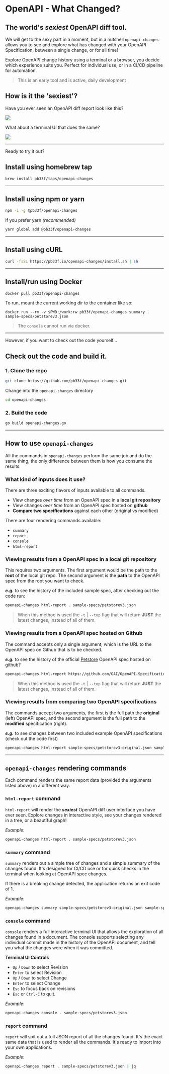 # OpenAPI - What Changed?

## The world's **_sexiest_** OpenAPI diff tool.

We will get to the sexy part in a moment, but in a nutshell `openapi-changes` allows you 
to see and explore what has changed with your OpenAPI Specification, between a single change, 
or for all time! 

Explore OpenAPI change history using a terminal or a browser, you decide which experience suits you. Perfect for
individual use, or in a CI/CD pipeline for automation.

> This is an early tool and is active, daily development

## How is it the 'sexiest'?

Have you ever seen an OpenAPI diff report look like this?

![](https://github.com/pb33f/openapi-changes/blob/main/.github/assets/ui.gif)

What about a terminal UI that does the same?

![](https://github.com/pb33f/openapi-changes/blob/main/.github/assets/console.gif)

---

Ready to try it out?

## Install using homebrew tap

```bash
brew install pb33f/taps/openapi-changes
```

---

## Install using npm or yarn

```bash
npm -i -g @pb33f/openapi-changes
```

If you prefer yarn _(recommended)_

```bash
yarn global add @pb33f/openapi-changes
```

---

## Install using cURL

```bash
curl -fsSL https://pb33f.io/openapi-changes/install.sh | sh 
```
---

## Install/run using Docker

```bash
docker pull pb33f/openapi-changes
```

To run, mount the current working dir to the container like so:

```
docker run --rm -v $PWD:/work:rw pb33f/openapi-changes summary . sample-specs/petstorev3.json
```
> The `console` cannot run via docker.

---

However, if you want to check out the code yourself...

## Check out the code and build it.

### 1. Clone the repo

```bash
git clone https://github.com/pb33f/openapi-changes.git
```

Change into the `openapi-changes` directory

```bash
cd openapi-changes
```

### 2. Build the code

```bash
go build openapi-changes.go
```

---
## How to use `openapi-changes`

All the commands in `openapi-changes` perform the same job and do the same thing, the only
difference between them is how you consume the results.

### What kind of inputs does it use?

There are three exciting flavors of inputs available to all commands.

- View changes _over time_ from an OpenAPI spec in a **local git repository**
- View changes _over time_ from an OpenAPI spec hosted on **github**
- **Compare two specifications** against each other (original vs modified)

There are four rendering commands available:

- `summary`
- `report`
- `console`
- `html-report`

### Viewing results from a OpenAPI spec in a local git repository

This requires two arguments. The first argument would be the path to the **root** of the local git repo. The second argument
is the **path** to the OpenAPI spec from the root you want to check.

**_e.g._** to see the history of the included sample spec, after checking out the code run: 
```bash
openapi-changes html-report . sample-specs/petstorev3.json
```
> When this method is used the `-t` | `--top` flag that will return **JUST** the latest changes, instead of all of them.

### Viewing results from a OpenAPI spec hosted on Github

The command accepts only a single argument, which is the URL to the OpenAPI spec on Github that 
is to be checked. 

**_e.g._** to see the history of the official [Petstore](https://github.com/OAI/OpenAPI-Specification/blob/main/examples/v3.0/petstore.yaml)
OpenAPI spec hosted on github?

```bash
openapi-changes html-report https://github.com/OAI/OpenAPI-Specification/blob/main/examples/v3.0/petstore.yaml
```
> When this method is used the `-t` | `--top` flag that will return **JUST** the latest changes, instead of all of them.

### Viewing results from comparing two OpenAPI specifications

The commands accept two arguments, the first is the full path the **original** (left) OpenAPI spec, and the second
argument is the full path to the **modified** specification (right). 

**_e.g._** to see changes between two included example OpenAPI specifications (check out the code first)

```bash
openapi-changes html-report sample-specs/petstorev3-original.json sample-specs/petstorev3.json
```

---

## `openapi-changes` rendering commands

Each command renders the same report data (provided the arguments listed above) in a different way.

### `html-report` command

`html-report` will render the **_sexiest_** OpenAPI diff user interface you have ever seen. Explore changes 
in interactive style, see your changes rendered in a tree, or a beautiful graph!

_Example_:
```bash
openapi-changes html-report . sample-specs/petstorev3.json
```

### `summary` command

`summary` renders out a simple tree of changes and a simple summary of the changes found. It's designed for CI/CD use
or for quick checks in the terminal when looking at OpenAPI spec changes.

If there is a breaking change detected, the application returns an exit code of 1.

_Example_:
```bash
openapi-changes summary sample-specs/petstorev3-original.json sample-specs/petstorev3.json
```

### `console` command

`console` renders a full interactive terminal UI that allows the exploration of all changes found in a document. The
console supports selecting any individual commit made in the history of the OpenAPI document, and tell you what the
changes were when it was committed.

**Terminal UI Controls**

* `Up` / `Down` to select Revision
* `Enter` to select Revision
* `Up` / `Down` to select Change
* `Enter` to select Change
* `Esc` to focus back on revisions
* `Esc` or `Ctrl-C` to quit.

_Example_:
```bash
openapi-changes console . sample-specs/petstorev3.json
```

### `report` command

`report` will spit out a full JSON report of all the changes found. It's the exact same data that is used to
render all the commands. It's ready to import into your own applications.

_Example_:
```bash
openapi-changes report . sample-specs/petstorev3.json | jq
```